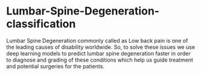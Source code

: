 # Lumbar-Spine-Degeneration-classification
Lumbar Spine Degeneration commonly called as Low back pain is one of the leading causes of disability worldwide. So, to solve these issues we use deep learning models to predict lumbar spine degeneration faster in order to diagnose and grading of these conditions which help us guide treatment and potential surgeries for the patients.
